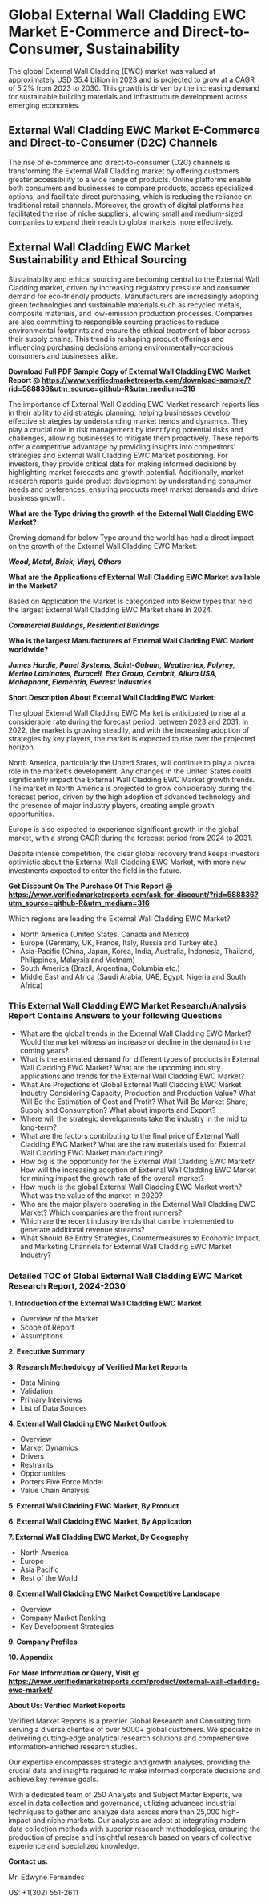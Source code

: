 <h1>Global External Wall Cladding EWC Market E-Commerce and Direct-to-Consumer, Sustainability</h1><p class=""><p>The global External Wall Cladding (EWC) market was valued at approximately USD 35.4 billion in 2023 and is projected to grow at a CAGR of 5.2% from 2023 to 2030. This growth is driven by the increasing demand for sustainable building materials and infrastructure development across emerging economies.</p><h2>External Wall Cladding EWC Market E-Commerce and Direct-to-Consumer (D2C) Channels</h2><p>The rise of e-commerce and direct-to-consumer (D2C) channels is transforming the External Wall Cladding market by offering customers greater accessibility to a wide range of products. Online platforms enable both consumers and businesses to compare products, access specialized options, and facilitate direct purchasing, which is reducing the reliance on traditional retail channels. Moreover, the growth of digital platforms has facilitated the rise of niche suppliers, allowing small and medium-sized companies to expand their reach to global markets more effectively.</p><h2>External Wall Cladding EWC Market Sustainability and Ethical Sourcing</h2><p>Sustainability and ethical sourcing are becoming central to the External Wall Cladding market, driven by increasing regulatory pressure and consumer demand for eco-friendly products. Manufacturers are increasingly adopting green technologies and sustainable materials such as recycled metals, composite materials, and low-emission production processes. Companies are also committing to responsible sourcing practices to reduce environmental footprints and ensure the ethical treatment of labor across their supply chains. This trend is reshaping product offerings and influencing purchasing decisions among environmentally-conscious consumers and businesses alike.</p></p><p class=""><strong>Download Full PDF Sample Copy of External Wall Cladding EWC Market Report @ <a href="https://www.verifiedmarketreports.com/download-sample/?rid=588836&utm_source=github-R&utm_medium=316" target="_blank">https://www.verifiedmarketreports.com/download-sample/?rid=588836&utm_source=github-R&utm_medium=316</a></strong></p><p>The importance of&nbsp;External Wall Cladding EWC Market research reports lies in their ability to aid strategic planning, helping businesses develop effective strategies by understanding market trends and dynamics. They play a crucial role in risk management by identifying potential risks and challenges, allowing businesses to mitigate them proactively. These reports offer a competitive advantage by providing insights into competitors' strategies and External Wall Cladding EWC Market positioning. For investors, they provide critical data for making informed decisions by highlighting market forecasts and growth potential. Additionally, market research reports guide product development by understanding consumer needs and preferences, ensuring products meet market demands and drive business growth.</p><p><strong>What are the&nbsp;Type driving the growth of the External Wall Cladding EWC Market?</strong></p><p id="" class="">Growing demand for below Type around the world has had a direct impact on the growth of the External Wall Cladding EWC Market:</p><p class=""><em><strong>Wood, Metal, Brick, Vinyl, Others</strong></em></p><p class=""><strong>What are the&nbsp;Applications&nbsp;of External Wall Cladding EWC Market available in the Market?</strong></p><p id="" class="">Based on Application the Market is categorized into Below types that held the largest External Wall Cladding EWC Market share In 2024.</p><p class=""><em><strong>Commercial Buildings, Residential Buildings</strong></em></p><p class=""><strong>Who is the largest Manufacturers of External Wall Cladding EWC Market worldwide?</strong></p><p><em><strong>James Hardie, Panel Systems, Saint-Gobain, Weathertex, Polyrey, Merino Laminates, Eurocell, Etex Group, Cembrit, Allura USA, Mahaphant, Elementia, Everest Industries</strong></em></p><p id="" class=""><strong>Short Description About External Wall Cladding EWC Market:</strong></p><p>The global External Wall Cladding EWC Market is anticipated to rise at a considerable rate during the forecast period, between 2023 and 2031. In 2022, the market is growing steadily, and with the increasing adoption of strategies by key players, the market is expected to rise over the projected horizon.</p><p>North America, particularly the United States, will continue to play a pivotal role in the market's development. Any changes in the United States could significantly impact the External Wall Cladding EWC Market growth trends. The market in North America is projected to grow considerably during the forecast period, driven by the high adoption of advanced technology and the presence of major industry players, creating ample growth opportunities.</p><p>Europe is also expected to experience significant growth in the global market, with a strong CAGR during the forecast period from 2024 to 2031.</p><p>Despite intense competition, the clear global recovery trend keeps investors optimistic about the External Wall Cladding EWC Market, with more new investments expected to enter the field in the future.</p><p id="" class=""><strong>Get Discount On The Purchase Of This Report @ <a href="https://www.verifiedmarketreports.com/ask-for-discount/?rid=588836?utm_source=github-R&utm_medium=316" target="_blank">https://www.verifiedmarketreports.com/ask-for-discount/?rid=588836?utm_source=github-R&utm_medium=316</a></strong></p><p class="">Which regions are leading the External Wall Cladding EWC Market?</p><ul><li>North America (United States, Canada and Mexico)</li><li>Europe (Germany, UK, France, Italy, Russia and Turkey etc.)</li><li>Asia-Pacific (China, Japan, Korea, India, Australia, Indonesia, Thailand, Philippines, Malaysia and Vietnam)</li><li>South America (Brazil, Argentina, Columbia etc.)</li><li>Middle East and Africa (Saudi Arabia, UAE, Egypt, Nigeria and South Africa)</li></ul><h3 id="" class="">This External Wall Cladding EWC Market Research/Analysis Report Contains Answers to your following Questions</h3><ul><li>What are the global trends in the External Wall Cladding EWC Market? Would the market witness an increase or decline in the demand in the coming years?</li><li>What is the estimated demand for different types of products in External Wall Cladding EWC Market? What are the upcoming industry applications and trends for the External Wall Cladding EWC Market?</li><li>What Are Projections of Global External Wall Cladding EWC Market Industry Considering Capacity, Production and Production Value? What Will Be the Estimation of Cost and Profit? What Will Be Market Share, Supply and Consumption? What about imports and Export?</li><li>Where will the strategic developments take the industry in the mid to long-term?</li><li>What are the factors contributing to the final price of External Wall Cladding EWC Market? What are the raw materials used for External Wall Cladding EWC Market manufacturing?</li><li>How big is the opportunity for the External Wall Cladding EWC Market? How will the increasing adoption of External Wall Cladding EWC Market for mining impact the growth rate of the overall market?</li><li>How much is the global External Wall Cladding EWC Market worth? What was the value of the market In 2020?</li><li>Who are the major players operating in the External Wall Cladding EWC Market? Which companies are the front runners?</li><li>Which are the recent industry trends that can be implemented to generate additional revenue streams?</li><li>What Should Be Entry Strategies, Countermeasures to Economic Impact, and Marketing Channels for External Wall Cladding EWC Market Industry?</li></ul><h3 id="" class="">Detailed TOC of Global External Wall Cladding EWC Market Research Report, 2024-2030</h3><p id="" class=""><strong>1. Introduction of the External Wall Cladding EWC Market</strong></p><ul><li>Overview of the Market</li><li>Scope of Report</li><li>Assumptions</li></ul><p id="" class=""><strong>2. Executive Summary</strong></p><p id="" class=""><strong>3. Research Methodology of Verified Market Reports</strong></p><ul><li>Data Mining</li><li>Validation</li><li>Primary Interviews</li><li>List of Data Sources</li></ul><p id="" class=""><strong>4. External Wall Cladding EWC Market Outlook</strong></p><ul><li>Overview</li><li>Market Dynamics</li><li>Drivers</li><li>Restraints</li><li>Opportunities</li><li>Porters Five Force Model</li><li>Value Chain Analysis</li></ul><p id="" class=""><strong>5. External Wall Cladding EWC Market, By Product</strong></p><p id="" class=""><strong>6. External Wall Cladding EWC Market, By Application</strong></p><p id="" class=""><strong>7. External Wall Cladding EWC Market, By Geography</strong></p><ul><li>North America</li><li>Europe</li><li>Asia Pacific</li><li>Rest of the World</li></ul><p id="" class=""><strong>8. External Wall Cladding EWC Market Competitive Landscape</strong></p><ul><li>Overview</li><li>Company Market Ranking</li><li>Key Development Strategies</li></ul><p id="" class=""><strong>9. Company Profiles</strong></p><p id="" class=""><strong>10. Appendix</strong></p><p id="" class=""><strong>For More Information or Query, Visit @ <a href="https://www.verifiedmarketreports.com/product/external-wall-cladding-ewc-market/" target="_blank">https://www.verifiedmarketreports.com/product/external-wall-cladding-ewc-market/</a></strong></p><p id="" class=""><strong>About Us: Verified Market Reports</strong></p><p id="" class="">Verified Market Reports is a premier Global Research and Consulting firm serving a diverse clientele of over 5000+ global customers. We specialize in delivering cutting-edge analytical research solutions and comprehensive information-enriched research studies.</p><p id="" class="">Our expertise encompasses strategic and growth analyses, providing the crucial data and insights required to make informed corporate decisions and achieve key revenue goals.</p><p id="" class="">With a dedicated team of 250 Analysts and Subject Matter Experts, we excel in data collection and governance, utilizing advanced industrial techniques to gather and analyze data across more than 25,000 high-impact and niche markets. Our analysts are adept at integrating modern data collection methods with superior research methodologies, ensuring the production of precise and insightful research based on years of collective experience and specialized knowledge.</p><p id="" class=""><strong>Contact us:</strong></p><p id="" class="">Mr. Edwyne Fernandes</p><p id="" class="">US: +1(302) 551-2611</p>